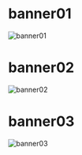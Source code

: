 # banner01
![banner01](https://github.com/ArthurFleck35x/Web-Engineering-1/assets/152798623/b11a1fa9-c710-4fea-bf0a-db573aa5c42d)
<br/>
# banner02
![banner02](https://github.com/ArthurFleck35x/Web-Engineering-1/assets/152798623/edafed1f-307b-463c-a550-6602739db92e)
<br/>
# banner03
![banner03](https://github.com/ArthurFleck35x/Web-Engineering-1/assets/152798623/404f5c02-08bd-4bda-9651-1dbfa0227e2c)
<br/>
